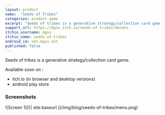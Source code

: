 ```yaml
---
layout: product
name:  "Seeds of Tribes"
categories: product game
excerpt: "Seeds of tribes is a generative strategy/collection card game."
support_url: https://mgsx.itch.io/seeds-of-tribes/donate
itchio_username: mgsx
itchio_name: seeds-of-tribes
android_id: net.mgsx.sot
published: false
---
```


Seeds of tribes is a generative strategy/collection card game.

Available soon on : 

* itch.io (in browser and desktop versions)
* android play store


### Screenshots

![Screen 1]({{ site.baseurl }}/img/blog/seeds-of-tribes/menu.png)

